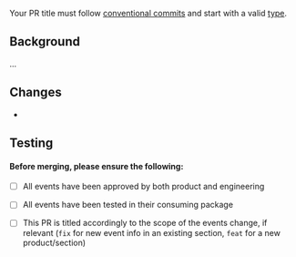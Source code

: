 Your PR title must follow [conventional commits](https://www.conventionalcommits.org/en/v1.0.0/#summary) and start with a valid [type](https://github.com/angular/angular/blob/22b96b9/CONTRIBUTING.md#type).

## Background

...

## Changes

- 

## Testing



#### Before merging, please ensure the following:

- [ ] All events have been approved by both product and engineering
- [ ] All events have been tested in their consuming package
- [ ] This PR is titled accordingly to the scope of the events change, if relevant (`fix` for new event info in an existing section, `feat` for a new product/section)

